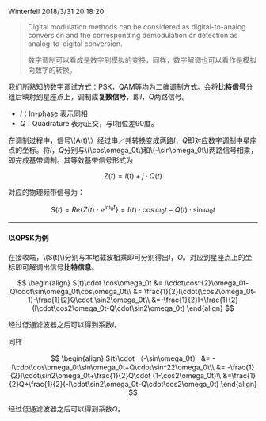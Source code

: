 Winterfell 2018/3/31 20:18:20> Digital modulation methods can be considered as digital-to-analog conversion and the corresponding demodulation or detection as analog-to-digital conversion.> > 数字调制可以看成是数字到模拟的变换，同样，数字解调也可以看作是模拟向数字的转换。我们所熟知的数字调试方式：PSK，QAM等均为二维调制方式。会将**比特信号**分组后映射到星座点上，调制成**复数信号**，即*I*，*Q*两路信号。- *I*：In-phase 表示同相- *Q*：Quadrature 表示正交，与I相位差90度。在调制过程中，信号\\(A(t)\\）经过串／并转换变成两路*I*，*Q*即对应数字调制中星座点的坐标。将*I*，*Q*分别与\\(\cos\omega_0t\\)和\\(-\sin\omega_0t\\)两路信号相乘，即完成基带调制。其等效基带信号形式为$$Z(t)=I(t)+j\cdot Q(t)$$对应的物理频带信号为：$$S(t)=Re\{Z(t)\cdot e^{j\omega_0t}\}=I(t)\cdot \cos\omega_0t-Q(t)\cdot\sin \omega_0t$$----------#### 以QPSK为例在接收端，\\(S(t)\\)分别与本地载波相乘即可分别得出*I*，*Q*。对应到星座点上的坐标即可解调出信号**比特信息**。$$\begin{align}S(t)\cdot \cos\omega_0t &= I\cdot\cos^{2}\omega_0t-Q\cdot\sin\omega_0t\cos\omega_0t\\ &= \frac{1}{2}I\cdot(\cos2\omega_0t-1)-\frac{1}{2}Q\cdot \sin2\omega_0t\\ &=-\frac{1}{2}I+\frac{1}{2}(I\cdot\cos2\omega_0t-Q\cdot\sin2\omega_0t)\end{align}$$经过低通滤波器之后可以得到系数*I*。同样$$\begin{align}S(t)\cdot （-\sin\omega_0t） &= -I\cdot\cos\omega_0t\sin\omega_0t+Q\cdot\sin^22\omega_0t\\&= -\frac{1}{2}I\cdot\sin2\omega_0t+\frac{1}{2}Q\cdot (1-\cos2\omega_0t)\\&=\frac{1}{2}Q+\frac{1}{2}(-I\cdot\sin2\omega_0t-Q\cdot\cos2\omega_0t)\end{align}$$经过低通滤波器之后可以得到系数*Q*。